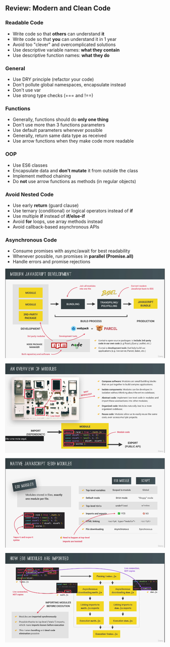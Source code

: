 ## Review: Modern and Clean Code

### Readable Code 
- Write code so that **others** can understand **it**
- Write code so that **you** can understand it in 1 year
- Avoid too "clever" and overcomplicated solutions
- Use descriptive variable names: **what they contain** 
- Use descriptive function names: **what they do** 

### General 
- Use DRY principle (refactor your code)
- Don't pollute global namespaces, encapsulate instead
- Don't use var
- Use strong type checks (=== and !==)

### Functions
- Generally, functions should do **only one thing**
- Don't use more than 3 functions parameters
- Use default parameters whenever possible
- Generally, return same data type as received
- Use arrow functions when they make code more readable

### OOP
- Use ES6 classes
- Encapsulate data and **don't mutate** it from outside the class
- Implement method chaining
- Do **not** use arrow functions as methods (in regular objects)

### Avoid Nested Code
- Use early **return** (guard clause)
- Use ternary (conditional) or logical operators instead of **if**
- Use multiple **if** instead of **if/else-if**
- Avoid **for** loops, use array methods instead
- Avoid callback-based asynchronous APIs

### Asynchronous Code 
- Consume promises with async/await for best readability
- Whenever possible, run promises in **parallel (Promise.all)**
- Handle errors and promise rejections



![screnshot 1](https://github.com/ewa1do/Javascript-Lectures/blob/main/17%20-%20Modern%20Javascript%20Development/screenshots/screen1.png)

![screnshot 2](https://github.com/ewa1do/Javascript-Lectures/blob/main/17%20-%20Modern%20Javascript%20Development/screenshots/screen2.png)

![screnshot 3](https://github.com/ewa1do/Javascript-Lectures/blob/main/17%20-%20Modern%20Javascript%20Development/screenshots/screen3.png)

![screnshot 4](https://github.com/ewa1do/Javascript-Lectures/blob/main/17%20-%20Modern%20Javascript%20Development/screenshots/screen4.png)
